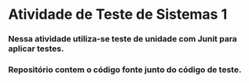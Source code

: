 # Atividade de Teste de Sistemas 1

### Nessa atividade utiliza-se teste de unidade com Junit para aplicar testes.

### Repositório contem o código fonte junto do código de teste.
